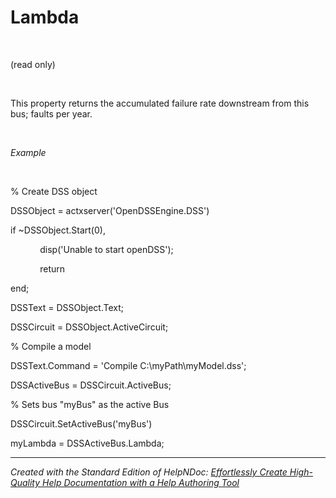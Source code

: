 # Lambda

&nbsp;

(read only)

&nbsp;

This property returns the accumulated failure rate downstream from this bus; faults per year.

&nbsp;

*Example*

&nbsp;

% Create DSS object

DSSObject = actxserver('OpenDSSEngine.DSS')

if ~DSSObject.Start(0),

&nbsp; &nbsp; &nbsp; &nbsp; &nbsp; &nbsp; disp('Unable to start openDSS');

&nbsp; &nbsp; &nbsp; &nbsp; &nbsp; &nbsp; return

end;

DSSText = DSSObject.Text;

DSSCircuit = DSSObject.ActiveCircuit;

% Compile a model &nbsp; &nbsp;

DSSText.Command = 'Compile C:\\myPath\\myModel.dss';

DSSActiveBus = DSSCircuit.ActiveBus;

% Sets bus "myBus" as the active Bus

DSSCircuit.SetActiveBus('myBus')

myLambda = DSSActiveBus.Lambda;

***
_Created with the Standard Edition of HelpNDoc: [Effortlessly Create High-Quality Help Documentation with a Help Authoring Tool](<https://www.helpauthoringsoftware.com>)_

